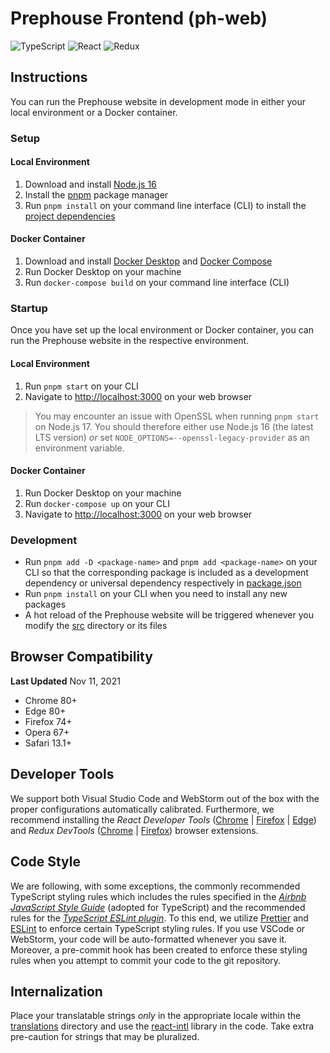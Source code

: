 # Prephouse Frontend (ph-web)

![TypeScript](https://img.shields.io/badge/typescript-%23007ACC.svg?style=for-the-badge&logo=typescript&logoColor=white)
![React](https://img.shields.io/badge/react-%2320232a.svg?style=for-the-badge&logo=react&logoColor=%2361DAFB)
![Redux](https://img.shields.io/badge/redux-%23593d88.svg?style=for-the-badge&logo=redux&logoColor=white)

## Instructions

You can run the Prephouse website in development mode in either your
local environment or a Docker container.

### Setup

#### Local Environment

1. Download and install [Node.js 16](https://nodejs.org/en/)
2. Install the [pnpm](https://pnpm.io/installation) package manager
3. Run `pnpm install` on your command line interface (CLI) to install the [project dependencies](package.json)

#### Docker Container

1. Download and install [Docker Desktop](https://www.docker.com/products/docker-desktop) and
   [Docker Compose](https://docs.docker.com/compose/install/)
2. Run Docker Desktop on your machine
3. Run `docker-compose build` on your command line interface (CLI)

### Startup

Once you have set up the local environment or Docker container, you can
run the Prephouse website in the respective environment.

#### Local Environment

1. Run `pnpm start` on your CLI
2. Navigate to [http://localhost:3000](http://localhost:3000) on your web browser

> You may encounter an issue with OpenSSL when running `pnpm start` on Node.js 17.
> You should therefore either use Node.js 16 (the latest LTS version)
> _or_ set `NODE_OPTIONS=--openssl-legacy-provider` as an environment variable.

#### Docker Container

1. Run Docker Desktop on your machine
2. Run `docker-compose up` on your CLI
3. Navigate to [http://localhost:3000](http://localhost:3000) on your web browser

### Development
- Run `pnpm add -D <package-name>` and `pnpm add <package-name>` on your CLI so that
  the corresponding package is included as a development dependency or universal
  dependency respectively in [package.json](package.json)
- Run `pnpm install` on your CLI when you need to install any new packages
- A hot reload of the Prephouse website will be triggered whenever you modify the
  [src](src) directory or its files

## Browser Compatibility

**Last Updated** Nov 11, 2021

- Chrome 80+
- Edge 80+
- Firefox 74+
- Opera 67+
- Safari 13.1+

## Developer Tools

We support both Visual Studio Code and WebStorm out of the box with the proper
configurations automatically calibrated. Furthermore, we recommend installing the _React Developer Tools_
([Chrome](https://chrome.google.com/webstore/detail/react-developer-tools/fmkadmapgofadopljbjfkapdkoienihi?hl=en)
| [Firefox](https://addons.mozilla.org/en-CA/firefox/addon/react-devtools/)
| [Edge](https://microsoftedge.microsoft.com/addons/detail/gpphkfbcpidddadnkolkpfckpihlkkil)) and
_Redux DevTools_ ([Chrome](https://chrome.google.com/webstore/detail/redux-devtools/lmhkpmbekcpmknklioeibfkpmmfibljd)
| [Firefox](https://addons.mozilla.org/en-CA/firefox/addon/reduxdevtools/)) browser extensions.

## Code Style

We are following, with some exceptions, the commonly recommended TypeScript styling rules which includes the rules
specified in the [_Airbnb JavaScript Style Guide_](https://github.com/airbnb/javascript) (adopted for TypeScript) and
the recommended rules for the [_TypeScript ESLint plugin_](https://github.com/typescript-eslint/typescript-eslint/tree/main/packages/eslint-plugin).
To this end, we utilize [Prettier](.prettierrc) and [ESLint](.eslintrc) to enforce certain TypeScript styling rules.
If you use VSCode or WebStorm, your code will be auto-formatted whenever you save it. Moreover, a pre-commit hook has
been created to enforce these styling rules when you attempt to commit your code to the git repository.

## Internalization

Place your translatable strings _only_ in the appropriate locale within the
[translations](./src/strings/translations) directory and use the
[react-intl](https://formatjs.io/docs/react-intl/) library in the code. Take extra pre-caution for
strings that may be pluralized.
